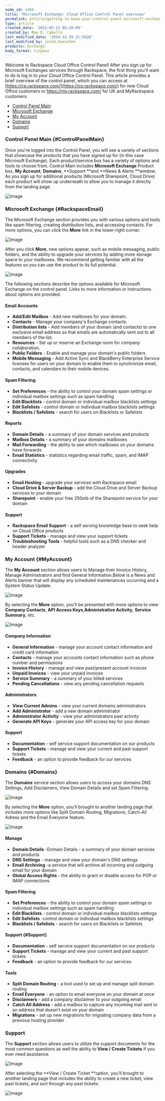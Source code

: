 ```yaml
---
node_id: 1404
title: 'Microsoft Exchange: Cloud Office Control Panel overview'
permalink: article/getting-to-know-your-control-panel-microsoft-exchange
type: article
created_date: '2012-05-23 05:20:09'
created_by: Rae D. Cabello
last_modified_date: '2014-12-29 21:5620'
last_modified_by: jered.heeschen
products: Exchange
body_format: tinymce
---
```


Welcome to Rackspace Cloud Office Control Panel! After you sign up for
Microsoft Exchanges services through Rackspace, the first thing you'll
want to do is log in to your Cloud Office Control Panel. This article
provides a brief overview of the control panel, which you can access at
[https://cp.rackspace.com/](https://cp.rackspace.com/) for new Cloud
Office customers or https://my.rackspace.com/ for UK and MyRackspace
customers.

-   [Control Panel Main](#controlpanelmain)
-   [Microsoft Exchange](#RackspaceEmail)
-   [My Account](#MyAccount)
-   [Domains](#Domains)
-   [Support](#Support)

### Control Panel Main {#ControlPanelMain}

Once you're logged into the Control Panel, you will see a variety of
sections that showcase the products that you have signed up for (in this
case Microsoft Exchange). Each product/service box has a variety of
options and tools to choose from. Control Main includes **Microsoft
Exchange** Product box, **My
Account**, **Domains**, **Support **and **News & Alerts **window. As you
sign up for additional products (Microsoft Sharepoint, Cloud Drive) each
product will show up underneath to allow you to manage it directly from
the landing page.

![Image](http://c15042926.r26.cf2.rackcdn.com/exchange_cp_main.png)

### Microsoft Exchange {#RackspaceEmail}

The Microsoft Exchange section provides you with various options and
tools like spam filtering, creating distribution lists, and accessing
contacts. For more options, you can click the **More** link in the
lower-right corner.

![Image](http://c15042926.r26.cf2.rackcdn.com/CP11.png)

After you click **More**, new options appear, such as mobile messaging,
public folders, and the ability to upgrade your services by adding more
storage space to your mailboxes. We recommend getting familiar with all
the features so you can use the product to its full potential.

![Image](http://c15042926.r26.cf2.rackcdn.com/CP12.png)

The following sections describe the options available for Microsoft
Exchange on the control panel. Links to more information or instructions
about options are provided.

#### Email Accounts

-   **Add/Edit Mailbox** - Add new mailboxes for your domain.
-   **Contacts** - Manage your company's Exchange contacts.
-   **Distribution lists** - Add members of your domain (and contacts)
    to one exclusive email address so that emails are automatically sent
    out to all members of the list.
-   **Resources** - Set up or reserve an Exchange room for company
    collaboration.
-   **Public Folders** - Enable and manage your domain's public folders
-   **Mobile Messaging** - Add Active Sync and BlackBerry Enterprise
    Service licenses for users on your domain to enable them to
    synchronize email, contacts, and calendars to their mobile devices.

#### Spam Filtering

-   **Set Preferences** - the ability to control your domain spam
    settings or individual mailbox settings such as spam handling
-   **Edit Blacklists** - control domain or individual mailbox
    blacklists settings
-   **Edit Safelists** - control domain or individual mailbox blacklists
    settings
-   **Blacklists / Safelists** - search for users on Blacklists or
    Safelists

#### Reports

-   **Domain Details** - a summary of your domain services and products
-   **Mailbox Details** - a summary of your domains mailboxes
-   **Mail Forwarding** - the ability to see which mailboxes on your
    domains have forwards
-   **Email Statistics** - statistics regarding email traffic, spam, and
    IMAP connectivity

#### Upgrades

-   **Email Hosting** - upgrade your services with Rackspace email
-   **Cloud Drive & Server Backup** - add the Cloud Drive and Server
    Backup services to your domain
-   **Sharepoint** - enable your free 250mb of the Sharepoint service
    for your domain

#### Support

-   **Rackspace Email Support** - a self serving knowledge base to seek
    help on Cloud Office products
-   **Support Tickets** - manage and view your support tickets
-   **Troubleshooting Tools** - helpful tools such as a DNS checker and
    header analyzer

### My Account {#MyAccount}

The **My Account** section allows users to Manage their Invoice History,
Manage Administrators and find General Information.Below is a News and
Alerts banner that will display any scheduled maintenances occurring and
a System Status Update.

![Image](http://c15042926.r26.cf2.rackcdn.com/CP6.png)

By selecting the **More** option, you'll be presented with more options
to view **Company Contacts**, **API Access Keys**,**Administrative
Activity**, **Service Summary**, etc.

![Image](http://c15042926.r26.cf2.rackcdn.com/Cp10.png)

#### Company Information

-   **General Information** - manage your account contact information
    and credit card information
-   **Contacts** - manage your accounts contact information such as
    phone number and permissions
-   **Invoice History** - manage and view past/present account invoices
-   **Unpaid Invoices** - view your unpaid invoices
-   **Service Summary** - a summary of your billed services
-   **Pending Cancellations** - view any pending cancellation requests

#### Administrators

-   **View Current Admins** - view your current domains administrators
-   **Add Administrator** - add a new domain administrator
-   **Administrator Activity** - view your administrators past activity
-   **Generate API Keys** - generate your API access key for your domain

#### Support

-   **Documentation** - self service support documentation on our
    products
-   **Support Tickets** - manage and view your current and past support
    tickets
-   **Feedback** - an option to provide feedback for our services

### Domains {#Domains}

The **Domains** service section allows users to access your domains DNS
Settings, Add Disclaimers, View Domain Details and set Spam Filtering.

![Image](http://c15042926.r26.cf2.rackcdn.com/CP4.png)

By selecting the **More** option, you'll brought to another landing page
that includes more options like Split Domain Routing, Migrations,
Catch-All Adress and the Email Everyone feature.

![Image](http://c15042926.r26.cf2.rackcdn.com/CP5.png)

#### Manage

-   **Domain Details** -Domain Details - a summary of your domain
    services and products
-   **DNS Settings** - manage and view your domain's DNS settings
-   **Email Archiving** -a service that will archive all incoming and
    outgoing email for your domain
-   **Global Access Rights** - the ability to grant or disable access
    for POP or IMAP connections

#### Spam Filtering

-   **Set Preferences** - the ability to control your domain spam
    settings or individual mailbox settings such as spam handling
-   **Edit Blacklists** - control domain or individual mailbox
    blacklists settings
-   **Edit Safelists** -control domain or individual mailbox blacklists
    settings
-   **Blacklists / Safelists** - search for users on Blacklists or
    Safelists

#### Support {#Support}

-   **Documentation** - self service support documentation on our
    products
-   **Support Tickets** - manage and view your current and past support
    tickets
-   **Feedback** - an option to provide feedback for our services

#### Tools

-   **Split Domain Routing** - a tool used to set up and manage split
    domain routing
-   **Email Everyone** - an option to email everyone on your domain at
    once
-   **Disclaimers** - add a company disclaimer to your outgoing email
-   **Catch All Address** - add a mailbox to capture any incoming mail
    sent to an address that doesn't exist on your domain
-   **Migrations** - set up new migrations for migrating company data
    from a previous hosting provider

### Support

The **Support** section allows users to utilize the support documents
for the most common questions as well the ability to **View / Create
Tickets** if you ever need assistance.

![Image](http://c15042926.r26.cf2.rackcdn.com/CPEight.png)

After selecting the **View / Create Ticket **option, you'll brought to
another landing page that includes the ability to create a new ticket,
view past tickets, and sort through any past tickets:

![Image](http://c15042926.r26.cf2.rackcdn.com/CP9.png)


